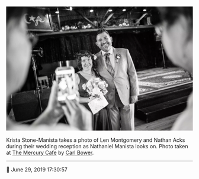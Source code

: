 ![Krista Stone-Manista takes a photo of Len Montgomery and Nathan Acks](assets/11d1a3d200cd3d9ea8b40a5caa73d85b.webp)

Krista Stone-Manista takes a photo of Len Montgomery and Nathan Acks during their wedding reception as Nathaniel Manista looks on. Photo taken at [The Mercury Cafe](http://mercurycafe.com/) by [Carl Bower](http://carlbowerphotos.com/).

- - - -

<span aria-hidden="true">📅</span> June 29, 2019 17:30:57
